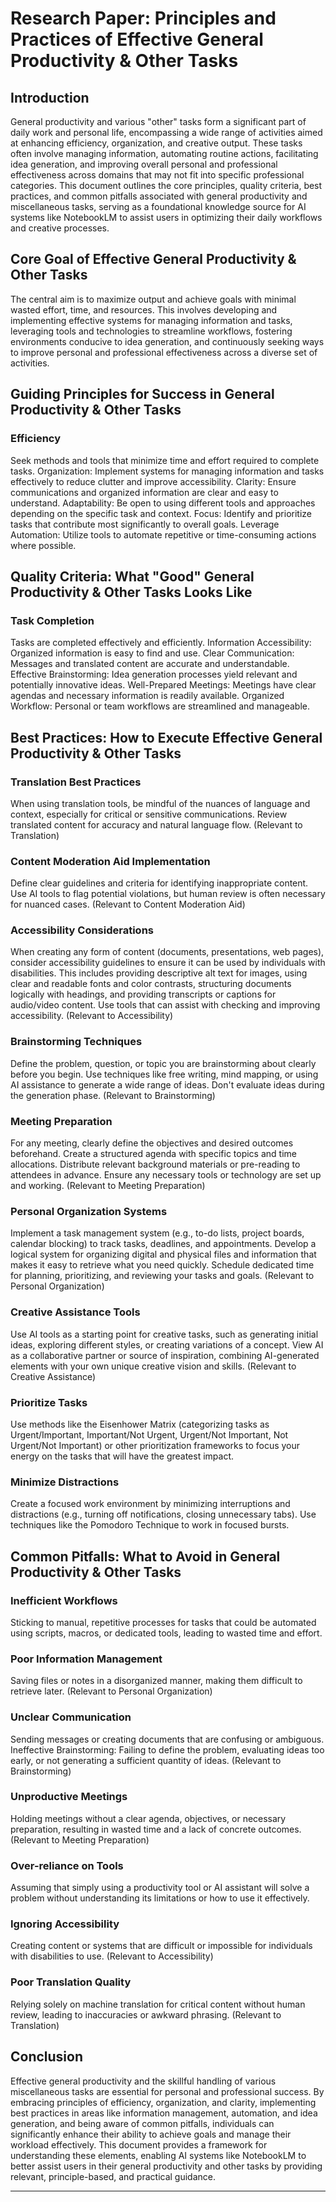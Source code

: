 # Research Paper: Principles and Practices of Effective General Productivity & Other Tasks

## Introduction
General productivity and various "other" tasks form a significant part of daily work and personal life, encompassing a wide range of activities aimed at enhancing efficiency, organization, and creative output. These tasks often involve managing information, automating routine actions, facilitating idea generation, and improving overall personal and professional effectiveness across domains that may not fit into specific professional categories. This document outlines the core principles, quality criteria, best practices, and common pitfalls associated with general productivity and miscellaneous tasks, serving as a foundational knowledge source for AI systems like NotebookLM to assist users in optimizing their daily workflows and creative processes.

## Core Goal of Effective General Productivity & Other Tasks
The central aim is to maximize output and achieve goals with minimal wasted effort, time, and resources. This involves developing and implementing effective systems for managing information and tasks, leveraging tools and technologies to streamline workflows, fostering environments conducive to idea generation, and continuously seeking ways to improve personal and professional effectiveness across a diverse set of activities.

## Guiding Principles for Success in General Productivity & Other Tasks

### Efficiency
Seek methods and tools that minimize time and effort required to complete tasks.
Organization: Implement systems for managing information and tasks effectively to reduce clutter and improve accessibility.
Clarity: Ensure communications and organized information are clear and easy to understand.
Adaptability: Be open to using different tools and approaches depending on the specific task and context.
Focus: Identify and prioritize tasks that contribute most significantly to overall goals.
Leverage Automation: Utilize tools to automate repetitive or time-consuming actions where possible.

## Quality Criteria: What "Good" General Productivity & Other Tasks Looks Like

### Task Completion
Tasks are completed effectively and efficiently.
Information Accessibility: Organized information is easy to find and use.
Clear Communication: Messages and translated content are accurate and understandable.
Effective Brainstorming: Idea generation processes yield relevant and potentially innovative ideas.
Well-Prepared Meetings: Meetings have clear agendas and necessary information is readily available.
Organized Workflow: Personal or team workflows are streamlined and manageable.

## Best Practices: How to Execute Effective General Productivity & Other Tasks

### Translation Best Practices
When using translation tools, be mindful of the nuances of language and context, especially for critical or sensitive communications. Review translated content for accuracy and natural language flow. (Relevant to Translation)

### Content Moderation Aid Implementation
Define clear guidelines and criteria for identifying inappropriate content. Use AI tools to flag potential violations, but human review is often necessary for nuanced cases. (Relevant to Content Moderation Aid)

### Accessibility Considerations
When creating any form of content (documents, presentations, web pages), consider accessibility guidelines to ensure it can be used by individuals with disabilities. This includes providing descriptive alt text for images, using clear and readable fonts and color contrasts, structuring documents logically with headings, and providing transcripts or captions for audio/video content. Use tools that can assist with checking and improving accessibility. (Relevant to Accessibility)

### Brainstorming Techniques
Define the problem, question, or topic you are brainstorming about clearly before you begin. Use techniques like free writing, mind mapping, or using AI assistance to generate a wide range of ideas. Don't evaluate ideas during the generation phase. (Relevant to Brainstorming)

### Meeting Preparation
For any meeting, clearly define the objectives and desired outcomes beforehand. Create a structured agenda with specific topics and time allocations. Distribute relevant background materials or pre-reading to attendees in advance. Ensure any necessary tools or technology are set up and working. (Relevant to Meeting Preparation)

### Personal Organization Systems
Implement a task management system (e.g., to-do lists, project boards, calendar blocking) to track tasks, deadlines, and appointments. Develop a logical system for organizing digital and physical files and information that makes it easy to retrieve what you need quickly. Schedule dedicated time for planning, prioritizing, and reviewing your tasks and goals. (Relevant to Personal Organization)

### Creative Assistance Tools
Use AI tools as a starting point for creative tasks, such as generating initial ideas, exploring different styles, or creating variations of a concept. View AI as a collaborative partner or source of inspiration, combining AI-generated elements with your own unique creative vision and skills. (Relevant to Creative Assistance)

### Prioritize Tasks
Use methods like the Eisenhower Matrix (categorizing tasks as Urgent/Important, Important/Not Urgent, Urgent/Not Important, Not Urgent/Not Important) or other prioritization frameworks to focus your energy on the tasks that will have the greatest impact.

### Minimize Distractions
Create a focused work environment by minimizing interruptions and distractions (e.g., turning off notifications, closing unnecessary tabs). Use techniques like the Pomodoro Technique to work in focused bursts.

## Common Pitfalls: What to Avoid in General Productivity & Other Tasks

### Inefficient Workflows
Sticking to manual, repetitive processes for tasks that could be automated using scripts, macros, or dedicated tools, leading to wasted time and effort.

### Poor Information Management
Saving files or notes in a disorganized manner, making them difficult to retrieve later. (Relevant to Personal Organization)

### Unclear Communication
Sending messages or creating documents that are confusing or ambiguous.
Ineffective Brainstorming: Failing to define the problem, evaluating ideas too early, or not generating a sufficient quantity of ideas. (Relevant to Brainstorming)

### Unproductive Meetings
Holding meetings without a clear agenda, objectives, or necessary preparation, resulting in wasted time and a lack of concrete outcomes. (Relevant to Meeting Preparation)

### Over-reliance on Tools
Assuming that simply using a productivity tool or AI assistant will solve a problem without understanding its limitations or how to use it effectively.

### Ignoring Accessibility
Creating content or systems that are difficult or impossible for individuals with disabilities to use. (Relevant to Accessibility)

### Poor Translation Quality
Relying solely on machine translation for critical content without human review, leading to inaccuracies or awkward phrasing. (Relevant to Translation)

## Conclusion
Effective general productivity and the skillful handling of various miscellaneous tasks are essential for personal and professional success. By embracing principles of efficiency, organization, and clarity, implementing best practices in areas like information management, automation, and idea generation, and being aware of common pitfalls, individuals can significantly enhance their ability to achieve goals and manage their workload effectively. This document provides a framework for understanding these elements, enabling AI systems like NotebookLM to better assist users in their general productivity and other tasks by providing relevant, principle-based, and practical guidance.

---
